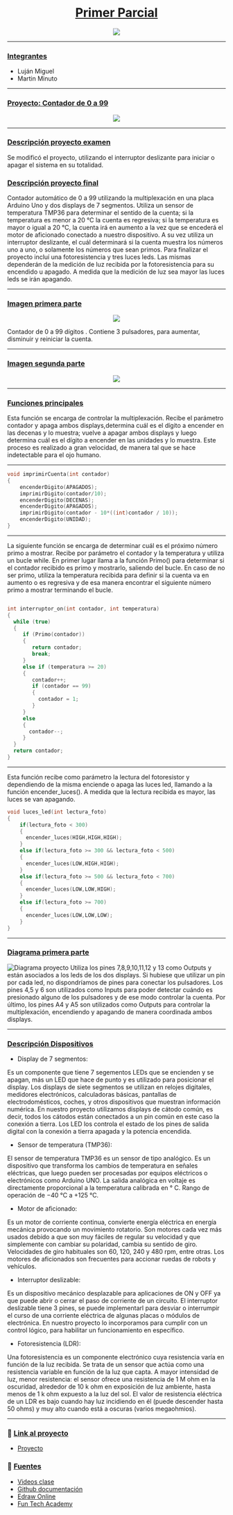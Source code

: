 # <center><span style="color:white">[Primer Parcial]()</span> 
<p align="center">
<img src = img/Arduino.png>
</p>

***
### [Integrantes]()
+ Luján Miguel
+ Martin Minuto
  

***
### <span style="color:white">[Proyecto: Contador de 0 a 99]()</span> 

<p align="center">
<img src = img\Tercera_Parte_Contador_0_a_99_automatico.png>
</p>

***
### [Descripción proyecto examen]()
Se modificó el proyecto, utilizando el interruptor deslizante para iniciar o apagar el sistema en su totalidad.

### [Descripción proyecto final]()
Contador automático de 0 a 99 utilizando la multiplexación en una placa Arduino Uno y dos displays de 7 segmentos. 
Utiliza un sensor de temperatura TMP36 para determinar el sentido de la cuenta; si la temperatura es menor a 20 °C la cuenta es regresiva; si la temperatura es mayor o igual a 20 °C, la cuenta irá en aumento a la vez que se encederá el motor de aficionado conectado a nuestro dispositivo.
 A su vez utiliza un interruptor deslizante, el cuál determinará si la cuenta muestra los números uno a uno, o solamente los números que sean primos. 
Para finalizar el proyecto incluí una fotoresistencia y tres luces leds. Las mismas dependerán de la medición de luz recibida por la fotoresistencia para su encendido u apagado. A medida que la medición de luz sea mayor las luces leds se irán apagando.

***

### [Imagen primera parte]() 

<p align="center">
<img src = img/ContadorDe0a99.png>
</p>


Contador de 0 a 99 dígitos . Contiene 3 pulsadores, para aumentar, disminuir y reiniciar la cuenta. 

***

### [Imagen segunda parte]() 
<p align="center">
<img src = img\Segunda_Parte_Contador_0_a_99_automatico.png>
</p>

***
### [Funciones principales]()
Esta función se encarga de controlar la multiplexación.
Recibe el parámetro contador y apaga ambos displays,determina cuál es el dígito a encender  en las decenas y lo muestra; vuelve a apagar ambos displays y luego determina cuál es el dígito a encender en las unidades y lo muestra. Este proceso es realizado a gran velocidad, de manera tal que se hace indetectable para el ojo humano.

***

```C++
void imprimirCuenta(int contador)
{
    encenderDigito(APAGADOS);
    imprimirDigito(contador/10);
    encenderDigito(DECENAS);
    encenderDigito(APAGADOS);
    imprimirDigito(contador - 10*((int)contador / 10));
    encenderDigito(UNIDAD);
}
```
***
La siguiente función se encarga de determinar cuál es el próximo número primo a mostrar.
Recibe por parámetro el contador y la temperatura y utiliza un bucle while. En primer lugar llama a la función Primo() para determinar si el contador recibido es primo y mostrarlo, saliendo del bucle. En caso de no ser primo, utiliza la temperatura recibida para definir si la cuenta va en aumento o es regresiva y de esa manera encontrar el siguiente número primo a mostrar terminando el bucle.

```C++

int interruptor_on(int contador, int temperatura)
{  
  while (true)
  {
     if (Primo(contador))
     {
        return contador;
        break;   
     }
     else if (temperatura >= 20)
     {
        contador++;
        if (contador == 99)
        {
          contador = 1;
        }
     }
     else
     {
       contador--;
     }
  }  	
  return contador;
}
```
***
Esta función recibe como parámetro la lectura del fotoresistor y dependiendo de la misma enciende o apaga las luces led, llamando a la función encender_luces().
A medida que la lectura recibida es mayor, las luces se van apagando.
```C++
void luces_led(int lectura_foto)
{
 	if(lectura_foto < 300)
    { 
      encender_luces(HIGH,HIGH,HIGH);  
    }
    else if(lectura_foto >= 300 && lectura_foto < 500)
    {
      encender_luces(LOW,HIGH,HIGH);
    }
    else if(lectura_foto >= 500 && lectura_foto < 700)
    {
      encender_luces(LOW,LOW,HIGH);
    }
    else if(lectura_foto >= 700)
    {
      encender_luces(LOW,LOW,LOW);
    }
}
```
---
### [Diagrama primera parte]()

![Diagrama proyecto](img/Diagrama.png)
Utiliza los pines 7,8,9,10,11,12 y 13 como Outputs y están asociados a los leds de los dos displays. Si hubiese que utilizar un pin por cada led, no dispondríamos de pines para conectar los pulsadores. 
Los pines 4,5 y 6 son utilizados como Inputs para poder detectar cuándo es presionado alguno de los pulsadores y de ese modo controlar la cuenta. 
Por último, los pines A4 y A5 son utilizados como Outputs para controlar la multiplexación, encendiendo y apagando de manera coordinada ambos displays.

---
### [Descripción Dispositivos]() 
+ Display de 7 segmentos:
  
Es un componente que tiene 7 segementos LEDs que se encienden y se apagan, más un LED que hace de punto y es utilizado para posicionar el display.
Los displays de siete segmentos se utilizan en relojes digitales, medidores electrónicos, calculadoras básicas, pantallas de electrodomésticos, coches, y otros dispositivos que muestran información numérica.
En nuestro proyecto utilizamos displays de cátodo común, es decir, todos los cátodos están conectados a un pin común en este caso la conexión a tierra. Los LED los controla el estado de los pines de salida digital con la conexión a tierra apagada y la potencia encendida.
+ Sensor de temperatura (TMP36):
  
El sensor de temperatura TMP36 es un sensor de tipo analógico.
Es un dispositivo que transforma los cambios de temperatura en señales eléctricas, que luego pueden ser procesadas por equipos eléctricos o electrónicos como Arduino UNO.
La salida analógica en voltaje es directamente proporcional a la temperatura calibrada en ° C.
Rango de operación de −40 °C a +125 °C.

+ Motor de aficionado:
  
Es un motor de corriente continua, convierte energía eléctrica en energía mecánica provocando un movimiento rotatorio. Son motores cada vez más usados debido a que son muy fáciles de regular su velocidad y que simplemente con cambiar su polaridad, cambia su sentido de giro. Velocidades de giro habituales son 60, 120, 240 y 480 rpm, entre otras.
Los motores de aficionados son frecuentes para accionar ruedas de robots y vehículos.

+ Interruptor deslizable:
  
Es un dispositivo mecánico desplazable para aplicaciones de ON y OFF ya que puede abrir o cerrar el paso de corriente de un circuito. El interruptor deslizable tiene 3 pines, se puede implementarl para desviar o interrumpir el curso de una corriente eléctrica de algunas placas o módulos de electrónica. En nuestro proyecto lo incorporamos para cumplir con un control lógico, para habilitar un funcionamiento en específico.

+ Fotoresistencia (LDR):
  
Una fotoresistencia es un componente electrónico cuya resistencia varía en función de la luz recibida.
Se trata de un sensor que actúa como una resistencia variable en función de la luz que capta.
A mayor intensidad de luz, menor resistencia: el sensor ofrece una resistencia de 1 M ohm en la oscuridad, alrededor de 10 k ohm en exposición de luz ambiente, hasta menos de 1 k ohm expuesto a la luz del sol. 
El valor de resistencia eléctrica de un LDR es bajo cuando hay luz incidiendo en él (puede descender hasta 50 ohms) y muy alto cuando está a oscuras (varios megaohmios).

***

### :eyes: [Link al proyecto]()
+ [Proyecto]((https://www.tinkercad.com/things/6mNOTCIvZeZ))
  
### :book: [Fuentes]()
+ [Videos clase](https://www.youtube.com/playlist?list=PL7LaR6_A2-E11BQXtypHMgWrSR-XOCeyD)
+ [Github documentación](https://docs.github.com/es/get-started/writing-on-github/getting-started-with-writing-and-formatting-on-github/basic-writing-and-formatting-syntax)
+ [Edraw Online](https://www.edrawmax.com/online/share.html?code=fb7e017c63a511ee8e0f0a54be41f961)
+ [Fun Tech Academy](https://funtechacademy.github.io/arduino/)
